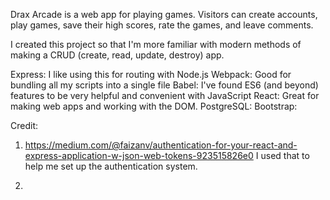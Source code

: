 Drax Arcade is a web app for playing games. Visitors can create accounts, play games, save their high scores, rate the games, and leave comments.

I created this project so that I'm more familiar with modern methods of making a CRUD (create, read, update, destroy) app.

Express: I like using this for routing with Node.js
Webpack: Good for bundling all my scripts into a single file
Babel: I've found ES6 (and beyond) features to be very helpful and convenient with JavaScript
React: Great for making web apps and working with the DOM.
PostgreSQL:
Bootstrap: 

Credit:
1. https://medium.com/@faizanv/authentication-for-your-react-and-express-application-w-json-web-tokens-923515826e0
I used that to help me set up the authentication system.

2.